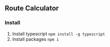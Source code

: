 ## Route Calculator

### Install 
1. Install typescript `npm install -g typescript`
2. Install packages `npm i`


